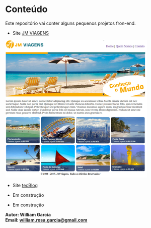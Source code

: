 # Conteúdo


Este repositório vai conter alguns pequenos projetos fron-end.

- Site [JM VIAGENS]()  

![homeSite](imagens-dos-projetos/1p.png)  

- Site [tecBlog]()  

- Em construção  

- Em construção  



**Autor: William Garcia**  
**Email: william.rosa.garcia@gmail.com**  
